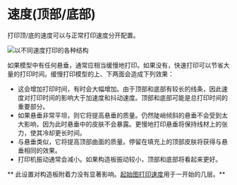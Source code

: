 速度(顶部/底部)
====
打印顶/底的速度可以与正常打印速度分开配置。

![以不同速度打印的各种结构](../images/speed_difference.png)

如果模型中有任何悬垂，通常应相当缓慢地打印。如果没有，快速打印可以节省大量的打印时间。缓慢打印模型的上、下两面会造成下列效果：
* 这会增加打印时间，有时会大幅增加。由于顶部和底部有较长的线条，因此速度对打印时间的影响大于加速度和抖动速度。顶部和底部可能是总打印时间的重要部分。
* 如果悬垂非常平坦，则它将提高悬垂的质量。仍然陡峭倾斜的悬垂不会受到太大影响，因为此时悬垂中的皮肤不会暴露。更慢地打印悬垂将保持线材上的张力，使其冷却更长时间。
* 与悬垂类似，它将提高顶部曲面的质量。停留在填充上的顶部皮肤将获得与悬垂相同的效果。
* 打印机振动通常会减小。如果构造板振动较小，顶部和底部将看起来更好。

** 此设置对构造板附着力没有显著影响。[起始图打印速度](speed_print_layer_0.md)用于一开始的几层。**
